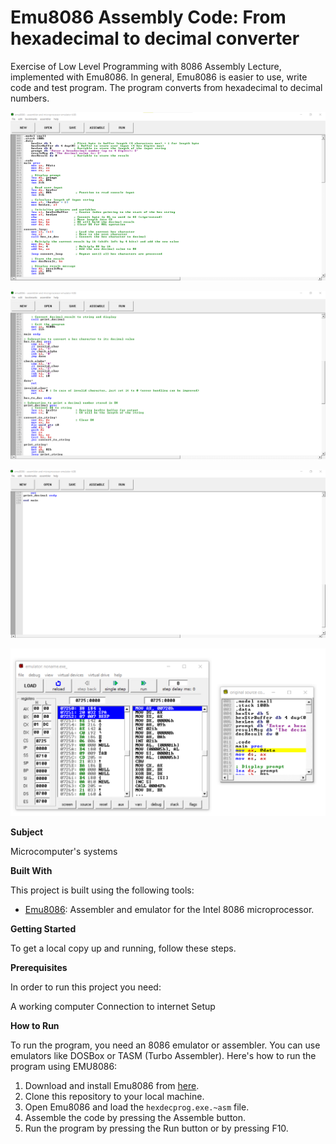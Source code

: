 # Emu8086 Assembly Code: From hexadecimal to decimal converter

Exercise of Low Level Programming with 8086 Assembly Lecture, implemented with Emu8086.
In general, Emu8086 is easier to use, write code and test program. 
The program converts from hexadecimal to decimal numbers.

![Screenshot (2)](https://github.com/Milkicaa/8086-emulator/blob/main/od_hex_vo_dec%201s.png)

![Screenshot (4)](https://github.com/Milkicaa/8086-emulator/blob/main/od_hex_vo_dec%202s.png)

![Screenshot (5)](https://github.com/Milkicaa/8086-emulator/blob/main/od_hex_vo_dec%203s.png)

![Screenshot (7)](https://github.com/Milkicaa/8086-emulator/blob/main/od_hex_vo_dec%204s.png)

**Subject**

Microcomputer's systems

**Built With**

This project is built using the following tools:

- [Emu8086](https://emu8086-microprocessor-emulator.en.softonic.com/): Assembler and emulator for the Intel 8086 microprocessor.

**Getting Started**

To get a local copy up and running, follow these steps.

**Prerequisites**

In order to run this project you need:

A working computer
Connection to internet
Setup

**How to Run**

To run the program, you need an 8086 emulator or assembler. You can use emulators like DOSBox or TASM (Turbo Assembler). Here's how to run the program using EMU8086:

1. Download and install Emu8086 from [here](https://emu8086-microprocessor-emulator.en.softonic.com/).
2. Clone this repository to your local machine.
3. Open Emu8086 and load the `hexdecprog.exe.~asm` file.
4. Assemble the code by pressing the Assemble button.
5. Run the program by pressing the Run button or by pressing F10.
